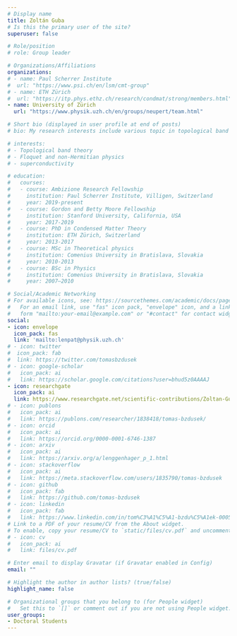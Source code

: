 ```yaml
---
# Display name
title: Zoltán Guba
# Is this the primary user of the site?
superuser: false

# Role/position
# role: Group leader

# Organizations/Affiliations
organizations:
# - name: Paul Scherrer Institute
#  url: "https://www.psi.ch/en/lsm/cmt-group"
# - name: ETH Zürich
#  url: "https://itp.phys.ethz.ch/research/condmat/strong/members.html"
- name: University of Zürich
  url: "https://www.physik.uzh.ch/en/groups/neupert/team.html"

# Short bio (displayed in user profile at end of posts)
# bio: My research interests include various topic in topological band theory.

# interests:
# - Topological band theory
# - Floquet and non-Hermitian physics
# - superconductivity

# education:
#   courses:
#   - course: Ambizione Research Fellowship
#     institution: Paul Scherrer Institute, Villigen, Switzerland
#     year: 2019-present
#   - course: Gordon and Betty Moore Fellowship
#     institution: Stanford University, California, USA
#     year: 2017-2019
#   - course: PhD in Condensed Matter Theory
#     institution: ETH Zürich, Switzerland
#     year: 2013-2017
#   - course: MSc in Theoretical physics
#     institution: Comenius University in Bratislava, Slovakia
#     year: 2010-2013
#   - course: BSc in Physics
#     institution: Comenius University in Bratislava, Slovakia
#     year: 2007–2010

# Social/Academic Networking
# For available icons, see: https://sourcethemes.com/academic/docs/page-builder/#icons
#   For an email link, use "fas" icon pack, "envelope" icon, and a link in the
#   form "mailto:your-email@example.com" or "#contact" for contact widget.
social:
- icon: envelope
  icon_pack: fas
  link: 'mailto:lenpat@physik.uzh.ch'
# - icon: twitter
#  icon_pack: fab
#  link: https://twitter.com/tomasbzdusek
# - icon: google-scholar
#   icon_pack: ai
#   link: https://scholar.google.com/citations?user=bhud5z0AAAAJ
- icon: researchgate
  icon_pack: ai
  link: https://www.researchgate.net/scientific-contributions/Zoltan-Guba-2216000315
# - icon: publons
#   icon_pack: ai
#   link: https://publons.com/researcher/1838418/tomas-bzdusek/
# - icon: orcid
#   icon_pack: ai
#   link: https://orcid.org/0000-0001-6746-1387
# - icon: arxiv
#   icon_pack: ai
#   link: https://arxiv.org/a/lenggenhager_p_1.html
# - icon: stackoverflow
#   icon_pack: ai
#   link: https://meta.stackoverflow.com/users/1835790/tomas-bzdusek
# - icon: github
#   icon_pack: fab
#   link: https://github.com/tomas-bzdusek
# - icon: linkedin
#   icon_pack: fab
#   link: https://www.linkedin.com/in/tom%C3%A1%C5%A1-bzdu%C5%A1ek-0005794b/
# Link to a PDF of your resume/CV from the About widget.
# To enable, copy your resume/CV to `static/files/cv.pdf` and uncomment the lines below.
# - icon: cv
#   icon_pack: ai
#   link: files/cv.pdf

# Enter email to display Gravatar (if Gravatar enabled in Config)
email: ""

# Highlight the author in author lists? (true/false)
highlight_name: false

# Organizational groups that you belong to (for People widget)
#   Set this to `[]` or comment out if you are not using People widget.
user_groups:
- Doctoral Students
---
```


<!--
<!DOCTYPE html>
<html>
  <head>
    <meta http-equiv="refresh" content="2; url='https://patrick-lenggenhager.github.io/'" />
  </head>
  <body>
    <p>Please follow <a href="https://patrick-lenggenhager.github.io/">this link</a>.</p>
  </body>
</html>
-->

